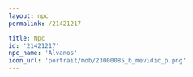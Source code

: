 ```yaml
---
layout: npc
permalink: /21421217

title: Npc
id: '21421217'
npc_name: 'Alvanos'
icon_url: 'portrait/mob/23000085_b_mevidic_p.png'
---
```

